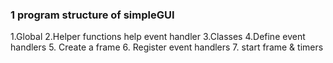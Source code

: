 ### 1 program structure of simpleGUI

1.Global
2.Helper functions
   help event handler
3.Classes
4.Define event handlers
5. Create a frame
6. Register event handlers
7. start frame & timers

### 